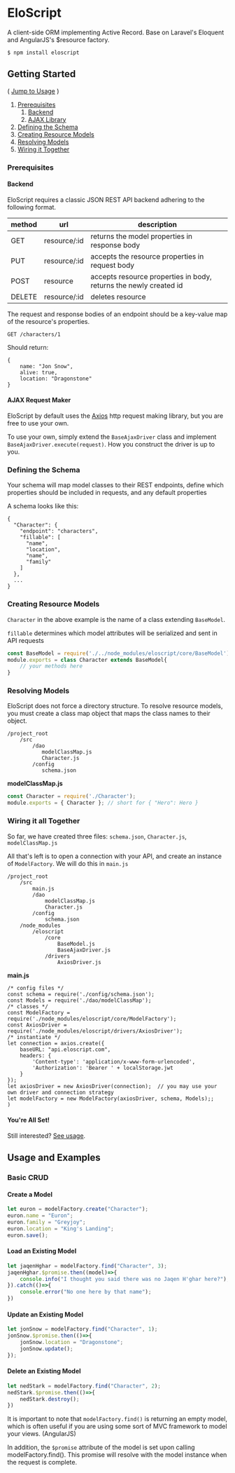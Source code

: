 # EloScript
A client-side ORM implementing Active Record. Base on Laravel's Eloquent and AngularJS's $resource factory.

```
$ npm install eloscript
```
## Getting Started
( [Jump to Usage](#usage) )

1. [Prerequisites](#prerequistes)
    1. [Backend](#backend)
    2. [AJAX Library](#ajax)
2. [Defining the Schema](#schema)
3. [Creating Resource Models](#modeling)
4. [Resolving Models](#resolving)
5. [Wiring it Together](#main)

### Prerequisites <a name="prerequistes"></a>
#### Backend <a name="backend"></a>
EloScript requires a classic JSON REST API backend adhering to the following format.

method | url | description
------ | --- | -------
GET | resource/:id | returns the model properties in response body
PUT | resource/:id | accepts the resource properties in request body
POST | resource | accepts resource properties in body, returns the newly created id
DELETE | resource/:id | deletes resource

The request and response bodies of an endpoint should be a key-value map of the resource's properties.

`GET /characters/1`

Should return:
```
{
    name: "Jon Snow",
    alive: true,
    location: "Dragonstone"
}
```
#### AJAX Request Maker <a name="ajax"></a>
EloScript by default uses the [Axios](https://github.com/mzabriskie/axios) http request making library,
but you are free to use your own.

To use your own, simply extend the `BaseAjaxDriver` class
and implement `BaseAjaxDriver.execute(request)`. How you construct the driver is up to you.

### <a name="schema"></a> Defining the Schema
Your schema will map model classes to their REST endpoints, define which properties
should be included in requests, and any default properties

A schema looks like this:
```
{
  "Character": {
    "endpoint": "characters",
    "fillable": [
      "name",
      "location",
      "name",
      "family"
    ]
  },
  ...
}
```

### <a name="modeling"></a> Creating Resource Models
`Character` in the above example is the name of a class extending `BaseModel`.

`fillable` determines which model attributes will be serialized and sent in API requests
```javascript
const BaseModel = require('./../node_modules/eloscript/core/BaseModel');
module.exports = class Character extends BaseModel{
    // your methods here
}
```

### <a name="resolving"></a> Resolving Models 
EloScript does not force a directory structure. To resolve resource models, you must
create a class map object that maps the class names to their object.
```
/project_root
    /src
        /dao
           modelClassMap.js
           Character.js
        /config
           schema.json
```
**modelClassMap.js**
```javascript
const Character = require('./Character');
module.exports = { Character }; // short for { "Hero": Hero }
```

### <a name="main"></a> Wiring it all Together
So far, we have created three files: `schema.json`, `Character.js`, `modelClassMap.js`

All that's left is to open a connection with your API, and create an instance of `ModelFactory`.
We will do this in `main.js`
```
/project_root
    /src
        main.js
        /dao
            modelClassMap.js
            Character.js
        /config
            schema.json
    /node_modules
        /eloscript
            /core
                BaseModel.js
                BaseAjaxDriver.js
            /drivers
                AxiosDriver.js
```
**main.js**
```
/* config files */
const schema = require('./config/schema.json');
const Models = require('./dao/modelClassMap');
/* classes */
const ModelFactory = require('./node_modules/eloscript/core/ModelFactory');
const AxiosDriver = require('./node_modules/eloscript/drivers/AxiosDriver');
/* instantiate */
let connection = axios.create({
    baseURL: "api.eloscript.com",
    headers: {
        'Content-type': 'application/x-www-form-urlencoded',
        'Authorization': 'Bearer ' + localStorage.jwt
    }
});
let axiosDriver = new AxiosDriver(connection);  // you may use your own driver and connection strategy
let modelFactory = new ModelFactory(axiosDriver, schema, Models);;
)
```
#### You're All Set!
Still interested? [See usage](#usage).








## <a name="usage"></a> Usage and Examples
### Basic CRUD
#### Create a Model
```javascript
let euron = modelFactory.create("Character");
euron.name = "Euron";
euron.family = "Greyjoy";
euron.location = "King's Landing";
euron.save();
```
#### Load an Existing Model
```javascript
let jaqenHghar = modelFactory.find("Character", 3);
jaqenHghar.$promise.then((model)=>{
    console.info("I thought you said there was no Jaqen H'ghar here?");
}).catch(()=>{
    console.error("No one here by that name");
})
```
#### Update an Existing Model
```javascript
let jonSnow = modelFactory.find("Character", 1);
jonSnow.$promise.then(()=>{
    jonSnow.location = "Dragonstone";
    jonSnow.update();
});
```
#### Delete an Existing Model
```javascript
let nedStark = modelFactory.find("Character", 2);
nedStark.$promise.then(()=>{
    nedStark.destroy();
})
```
It is important to note that `modelFactory.find()` is returning an empty model, which is often
useful if you are using some sort of MVC framework to model your views. (AngularJS)

In addition, the `$promise` attribute of the model is set upon calling modelFactory.find().
This promise will resolve with the model instance when the request is complete.
